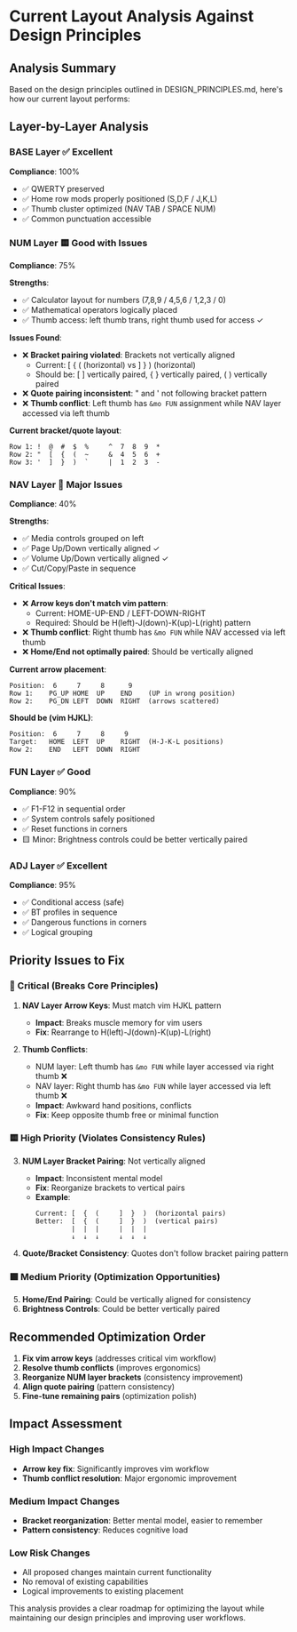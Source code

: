 # Current Layout Analysis Against Design Principles

## Analysis Summary

Based on the design principles outlined in DESIGN_PRINCIPLES.md, here's how our current layout performs:

## Layer-by-Layer Analysis

### BASE Layer ✅ Excellent
**Compliance**: 100%
- ✅ QWERTY preserved
- ✅ Home row mods properly positioned (S,D,F / J,K,L)
- ✅ Thumb cluster optimized (NAV TAB / SPACE NUM)
- ✅ Common punctuation accessible

### NUM Layer 🟨 Good with Issues
**Compliance**: 75%

**Strengths**:
- ✅ Calculator layout for numbers (7,8,9 / 4,5,6 / 1,2,3 / 0)
- ✅ Mathematical operators logically placed
- ✅ Thumb access: left thumb trans, right thumb used for access ✓

**Issues Found**:
- ❌ **Bracket pairing violated**: Brackets not vertically aligned
  - Current: [ { ( (horizontal) vs ] } ) (horizontal)  
  - Should be: [ ] vertically paired, { } vertically paired, ( ) vertically paired
- ❌ **Quote pairing inconsistent**: " and ' not following bracket pattern
- ❌ **Thumb conflict**: Left thumb has `&mo FUN` assignment while NAV layer accessed via left thumb

**Current bracket/quote layout**:
```
Row 1: !  @  #  $  %     ^  7  8  9  *
Row 2: "  [  {  (  ~     &  4  5  6  +  
Row 3: '  ]  }  )  `     |  1  2  3  -
```

### NAV Layer 🔴 Major Issues
**Compliance**: 40%

**Strengths**:
- ✅ Media controls grouped on left
- ✅ Page Up/Down vertically aligned ✓
- ✅ Volume Up/Down vertically aligned ✓
- ✅ Cut/Copy/Paste in sequence

**Critical Issues**:
- ❌ **Arrow keys don't match vim pattern**:
  - Current: HOME-UP-END / LEFT-DOWN-RIGHT
  - Required: Should be H(left)-J(down)-K(up)-L(right) pattern
- ❌ **Thumb conflict**: Right thumb has `&mo FUN` while NAV accessed via left thumb
- ❌ **Home/End not optimally paired**: Should be vertically aligned

**Current arrow placement**:
```
Position:  6     7     8      9
Row 1:    PG_UP HOME  UP    END    (UP in wrong position)
Row 2:    PG_DN LEFT  DOWN  RIGHT  (arrows scattered)
```

**Should be (vim HJKL)**:
```
Position:  6     7     8     9
Target:   HOME  LEFT  UP    RIGHT  (H-J-K-L positions)
Row 2:    END   LEFT  DOWN  RIGHT
```

### FUN Layer ✅ Good
**Compliance**: 90%
- ✅ F1-F12 in sequential order
- ✅ System controls safely positioned
- ✅ Reset functions in corners
- 🟨 Minor: Brightness controls could be better vertically paired

### ADJ Layer ✅ Excellent  
**Compliance**: 95%
- ✅ Conditional access (safe)
- ✅ BT profiles in sequence
- ✅ Dangerous functions in corners
- ✅ Logical grouping

## Priority Issues to Fix

### 🔴 Critical (Breaks Core Principles)

1. **NAV Layer Arrow Keys**: Must match vim HJKL pattern
   - **Impact**: Breaks muscle memory for vim users
   - **Fix**: Rearrange to H(left)-J(down)-K(up)-L(right)

2. **Thumb Conflicts**: 
   - NUM layer: Left thumb has `&mo FUN` while layer accessed via right thumb ❌
   - NAV layer: Right thumb has `&mo FUN` while layer accessed via left thumb ❌
   - **Impact**: Awkward hand positions, conflicts
   - **Fix**: Keep opposite thumb free or minimal function

### 🟨 High Priority (Violates Consistency Rules)

3. **NUM Layer Bracket Pairing**: Not vertically aligned
   - **Impact**: Inconsistent mental model
   - **Fix**: Reorganize brackets to vertical pairs
   - **Example**: 
     ```
     Current: [  {  (     ]  }  )  (horizontal pairs)
     Better:  [  {  (     ]  }  )  (vertical pairs)
              |  |  |     |  |  |
              ↓  ↓  ↓     ↓  ↓  ↓
     ```

4. **Quote/Bracket Consistency**: Quotes don't follow bracket pairing pattern

### 🟩 Medium Priority (Optimization Opportunities)

5. **Home/End Pairing**: Could be vertically aligned for consistency
6. **Brightness Controls**: Could be better vertically paired

## Recommended Optimization Order

1. **Fix vim arrow keys** (addresses critical vim workflow)
2. **Resolve thumb conflicts** (improves ergonomics)
3. **Reorganize NUM layer brackets** (consistency improvement)
4. **Align quote pairing** (pattern consistency)
5. **Fine-tune remaining pairs** (optimization polish)

## Impact Assessment

### High Impact Changes
- **Arrow key fix**: Significantly improves vim workflow
- **Thumb conflict resolution**: Major ergonomic improvement

### Medium Impact Changes  
- **Bracket reorganization**: Better mental model, easier to remember
- **Pattern consistency**: Reduces cognitive load

### Low Risk Changes
- All proposed changes maintain current functionality
- No removal of existing capabilities
- Logical improvements to existing placement

This analysis provides a clear roadmap for optimizing the layout while maintaining our design principles and improving user workflows.